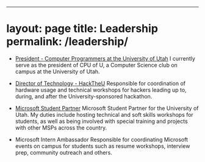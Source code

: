 ---
layout: page
title: Leadership
permalink: /leadership/
===
- [President - Computer Programmers at the University of Utah](http://www.cpuofu.com/Tanner/)
  I currently serve as the president of CPU of U, a Computer Science club on campus at the University of Utah.

- [Director of Technology - HackTheU](http://hacktheu.com/)
  Responsible for coordination of hardware usage and technical workshops for hackers leading up to, during, and after the University-sponsored hackathon.

- [Microsoft Student Partner](https://www.facebook.com/groups/UtesMSP/)
  Microsoft Student Partner for the University of Utah. My duties include hosting technical and soft skills workshops for students, as well as being involved with special training and projects with other MSPs across the country.

- Microsoft Intern Ambassador
  Responsible for coordinating Microsoft events on campus for students such as resume workshops, interview prep, community outreach and others.
